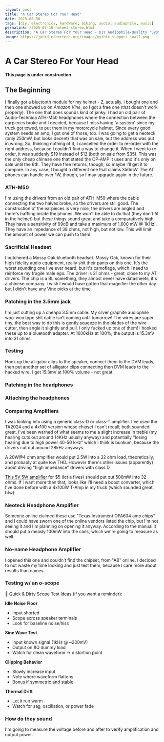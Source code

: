 ```yaml
---
layout: post
title: "A Car Stereo For Your Head"
date: 2025-06-30
tags: [diy, electronics, hardware, biking, audio, audiophile, music]
permalink: /2025-07-10-helmet-stereo.html
description: "A Car Stereo For Your Head - DIY Audiophile-Quality 'System' for your motorcycle helmet; jackd builds an amplifier-powered motorcycle headset replacement with an audio technica ATH-M50 and two tested headphone amplifiers"
image: https://jackd.ethertech.org/images/mythic_support_small.png
---
```


# A Car Stereo For Your Head

**This page is under construction**

## The Beginning

I finally got a bluetooth module for my helmet - 2, actually.  I bought one and then one showed up on *Amazon Vine*, so I got a free one (that doesn't work properly).  The one that does sounds kind of janky.  I had an old pair of Audio-Technica ATH-M50 headphones where the connection between the earpieces broke and I decided, because I miss having 'a system' since my truck got towed, to put them in my motorcycle helmet.  Since every good system needs an amp, I got one of those, too.  I was going to get a neoteck (only 250mW, but looks decent) that was on sale, but the address was put in wrong.  So, thinking nothing of it, I cancelled the order to re-order with the right address, because I couldn't find a way to change it.  When I went to re-order, it was suddenly $19 instead of $12 (both on sale from $35).  This was the only cheap chinese one that stated the OP-AMP it uses and it's only on sale until the 6th.  They have free returns, though, so maybe I'll get it to compare.  In any case, I bought a different one that claims 350mW.  The AT phones can handle over 1W, though, so I may upgrade again in the future.

### ATH-M50

I'm using the drivers from an old pair of ATH-M50 where the cable connecting the two halves broke, so the drivers are still good.  The construction of the earpieces is very nice, the drivers are angled and there's baffling inside the phones.  We won't be able to do that (they don't fit in the helmet) but these things sound great and take a comparatively high.  They have a sensitivity of 99dB and take a maximum of 1,600 mW @ 1KHz!.  They have an impedance of 38 ohms, not high, but not low.  This will limit the amount of power we can push to them.

### Sacrificial Headset

I butchered a Mossy Oak bluetooth headset.  Mossy Oak, known for their high fidelity audio equipment, really shit their pants on this one.  It's the worst sounding one I've ever heard, but it's camoflage, which I need to reinforce my fragile male ego.  The driver is 31 ohms - great, close to my AT drivers.  The chip is a BL something, they almost never have datasheets, it's a chinese company.  I wish I would have gotten that magnifier the other day but I didn't have any Vine picks at the time.

### Patching in the 3.5mm jack

I'm just cutting up a cheapo 3.5mm cable.  My silver graphite audiophile woo-woo type shit cable isn't coming until tomorrow!  The wires are super tiny, the best way to do this is gently squeeze in the blades of the wire cutter, then angle it slightly and pull.  I only fucked up one of them!  I hooked these up to a bluetooth adapter.  At 1000kHz at 100%, the output is 15.3mV into 31 ohms.

### Testing

Hook up the alligator clips to the speaker, connect them to the DVM leads, then put another set of alligator clips connecting then DVM leads to the hacked wire.  I get 15.3mV at 100% volume - not great 

### Patching in the headphones

### Attaching the headphones

### Comparing Amplifiers

I was looking into using a generic class-D or class-T amplifier.  I've used the TA2024 and a 4x100 version whose chipset I can't recall; both sounded great.  I've been warned of what seems to me a slight increase in treble (my hearing cuts out around 14KHz usually anyway) and potentially "losing hearing due to high power 40-50 kHz" which I think is bunkum, because the drivers cut out around 28kHz anyways.

A 20W@4 ohm amplifier would put 2.5W into a 32 ohm load, theoretically, and probably at quite low THD.  However there's other issues (apparently) about driving "high impedance" drivers with class D.

[This 5V 5W amplifier](https://www.amazon.com/PAM8406-Amplifier-Potentiometers-Envistia-Mall/dp/B07R86BH6Q) for $5 (lot a fives) should put out 500mW into 32 ohms.  If I want more than that, looks like I'll need a boost converter, which I've done before with a 4x100W T-Amp in my truck (which sounded great, btw).

### Neoteck Headphone Amplifier

Someone online claimed these use "Texas Instrument OPA604 amp chips" and I could have sworn one of the online vendors listed the chip, but I'm not seeing it and I'm planning on opening it anyway.  According to the manual it should put a measly 100mW into the cans, which we're going to measure as well.

### No-name Headphone Amplifier

I opened this one and couldn't find the chipset, from "AB" online.  I decided to not waste my time looking and just test them, because I care more about results than names.

### Testing w/ an o-scope

🔬 Quick & Dirty Scope Test Ideas (if you want a reminder):

**Idle Noise Floor**
- Input shorted
- Scope across speaker terminals
- Look for baseline noise/hiss

**Sine Wave Test**
- Input known signal (1kHz @ ~200mV)
- Output on 8Ω dummy load
- Watch for clean waveform → distortion point

**Clipping Behavior**
- Slowly increase input
- Note where waveform flattens
- Bonus if symmetric and stable

**Thermal Drift**
- Let it run warm
- Watch for sag, oscillation, or power fade

### How do they sound

I'm going to measure the voltage before and after to verify amplification and output power.